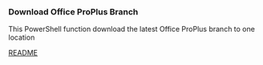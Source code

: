### Download Office ProPlus Branch
This PowerShell function download the latest Office ProPlus branch to one location

[README](https://github.com/OfficeDev/Office-IT-Pro-Deployment-Scripts/wiki/Readme_Download_OfficeProPlusBranch)
